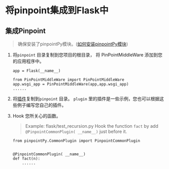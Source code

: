 # 将pinpoint集成到Flask中


## 集成Pinpoint

> 确保安装了pinpointPy模块。([如何安装pinpointPy模块](../../../DOC/PY/Readme-CN.md))
1. 将```pinpoint``` 目录复制到您项目的根目录， 将 PinPointMiddleWare 添加到您的应用程序中。

    ```
    app = Flask(__name__)
    
    from PinPointMiddleWare import PinPointMiddleWare
    app.wsgi_app = PinPointMiddleWare(app,app.wsgi_app)
    ......
    ```
2. 将[插件](../plugins)复制到```pinpoint``` 目录。 ```plugin``` 里的插件是一些示例，您也可以根据这些例子编写您自己的插件。

3. Hook 您所关心的函数。

     > Example: flask/test_recursion.py
     Hook the function ```fact``` by add ```@PinpointCommonPlugin( __name__)``` just before it.
    
    
    ```
    from pinpointPy.CommonPlugin import PinpointCommonPlugin
    
    
    @PinpointCommonPlugin( __name__)
    def fact(n):
        ......
    ```

